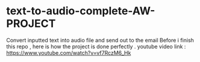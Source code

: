 # text-to-audio-complete-AW-PROJECT
Convert inputted text into audio file and send out to the email
Before i finish this repo , here is how the project is done perfectly .
youtube video link : https://www.youtube.com/watch?v=vf7RczM6_Hk
